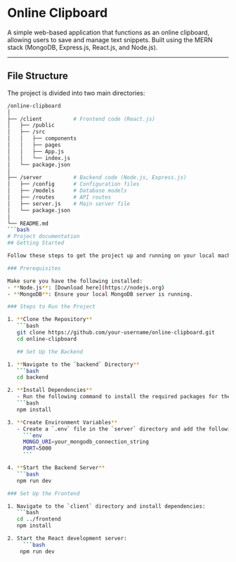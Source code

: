# Online Clipboard

A simple web-based application that functions as an online clipboard, allowing users to save and manage text snippets. Built using the MERN stack (MongoDB, Express.js, React.js, and Node.js).

---

## File Structure

The project is divided into two main directories:

```bash
/online-clipboard
│
├── /client          # Frontend code (React.js)
│   ├── /public
│   ├── /src
│   │   ├── components
│   │   ├── pages
│   │   ├── App.js
│   │   └── index.js
│   └── package.json
│
├── /server          # Backend code (Node.js, Express.js)
│   ├── /config      # Configuration files
│   ├── /models      # Database models
│   ├── /routes      # API routes
│   ├── server.js    # Main server file
│   └── package.json
│
└── README.md  
```bash      
# Project documentation
## Getting Started

Follow these steps to get the project up and running on your local machine:

### Prerequisites

Make sure you have the following installed:
- **Node.js**: [Download here](https://nodejs.org)
- **MongoDB**: Ensure your local MongoDB server is running.

### Steps to Run the Project

1. **Clone the Repository**
   ```bash
   git clone https://github.com/your-username/online-clipboard.git
   cd online-clipboard

   ## Set Up the Backend

1. **Navigate to the `backend` Directory**
   ```bash
   cd backend

2. **Install Dependencies**
   - Run the following command to install the required packages for the backend:
   ```bash
   npm install

3. **Create Environment Variables**
   - Create a `.env` file in the `server` directory and add the following environment variables:
     ```env
     MONGO_URI=your_mongodb_connection_string
     PORT=5000
     ```

4. **Start the Backend Server**
   ```bash
   npm run dev

### Set Up the Frontend

1. Navigate to the `client` directory and install dependencies:
   ```bash
   cd ../frontend
   npm install

2. Start the React development server:
     ```bash
    npm run dev